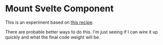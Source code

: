 # Mount Svelte Component

This is an experiment based on [this recipe](https://github.com/lingtalfi/TheBar/blob/master/discussions/inject-svelte-in-existing-app.md).

There are probable better ways to do this. I'm just seeing if I can wire it up quickly and what the final code weight will be.
